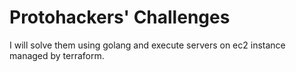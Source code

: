 # Protohackers' Challenges

I will solve them using golang and execute servers on ec2 instance managed by terraform.
